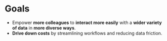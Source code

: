 # Goals

- Empower **more colleagues** to **interact more easily** with a **wider variety of data** in **more diverse ways**.
- **Drive down costs** by streamlining workflows and reducing data friction.
